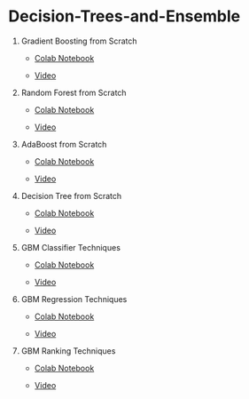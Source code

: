 # Decision-Trees-and-Ensemble

1. Gradient Boosting from Scratch

   - [Colab Notebook](https://colab.research.google.com/github/syedanida/Decision-Trees-and-Ensemble/blob/main/gradientBoosting_fromScratch.ipynb)

   - [Video](#)

2. Random Forest from Scratch

   - [Colab Notebook](https://colab.research.google.com/github/syedanida/Decision-Trees-and-Ensemble/blob/main/randomForest_fromScratch.ipynb)

   - [Video](#)
   
3. AdaBoost from Scratch

   - [Colab Notebook](#)

   - [Video](#)

4. Decision Tree from Scratch

   - [Colab Notebook](#)

   - [Video](#)

5. GBM Classifier Techniques

   - [Colab Notebook](#)

   - [Video](#)

6. GBM Regression Techniques

   - [Colab Notebook](#)

   - [Video](#)

7. GBM Ranking Techniques

   - [Colab Notebook](#)

   - [Video](#)
